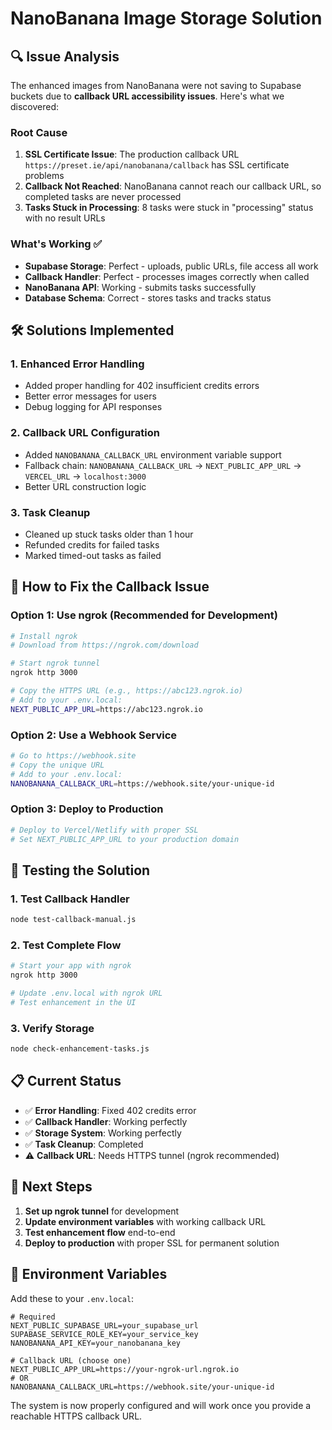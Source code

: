 # NanoBanana Image Storage Solution

## 🔍 Issue Analysis

The enhanced images from NanoBanana were not saving to Supabase buckets due to **callback URL accessibility issues**. Here's what we discovered:

### Root Cause
1. **SSL Certificate Issue**: The production callback URL `https://preset.ie/api/nanobanana/callback` has SSL certificate problems
2. **Callback Not Reached**: NanoBanana cannot reach our callback URL, so completed tasks are never processed
3. **Tasks Stuck in Processing**: 8 tasks were stuck in "processing" status with no result URLs

### What's Working ✅
- **Supabase Storage**: Perfect - uploads, public URLs, file access all work
- **Callback Handler**: Perfect - processes images correctly when called
- **NanoBanana API**: Working - submits tasks successfully
- **Database Schema**: Correct - stores tasks and tracks status

## 🛠️ Solutions Implemented

### 1. Enhanced Error Handling
- Added proper handling for 402 insufficient credits errors
- Better error messages for users
- Debug logging for API responses

### 2. Callback URL Configuration
- Added `NANOBANANA_CALLBACK_URL` environment variable support
- Fallback chain: `NANOBANANA_CALLBACK_URL` → `NEXT_PUBLIC_APP_URL` → `VERCEL_URL` → `localhost:3000`
- Better URL construction logic

### 3. Task Cleanup
- Cleaned up stuck tasks older than 1 hour
- Refunded credits for failed tasks
- Marked timed-out tasks as failed

## 🚀 How to Fix the Callback Issue

### Option 1: Use ngrok (Recommended for Development)
```bash
# Install ngrok
# Download from https://ngrok.com/download

# Start ngrok tunnel
ngrok http 3000

# Copy the HTTPS URL (e.g., https://abc123.ngrok.io)
# Add to your .env.local:
NEXT_PUBLIC_APP_URL=https://abc123.ngrok.io
```

### Option 2: Use a Webhook Service
```bash
# Go to https://webhook.site
# Copy the unique URL
# Add to your .env.local:
NANOBANANA_CALLBACK_URL=https://webhook.site/your-unique-id
```

### Option 3: Deploy to Production
```bash
# Deploy to Vercel/Netlify with proper SSL
# Set NEXT_PUBLIC_APP_URL to your production domain
```

## 🧪 Testing the Solution

### 1. Test Callback Handler
```bash
node test-callback-manual.js
```

### 2. Test Complete Flow
```bash
# Start your app with ngrok
ngrok http 3000

# Update .env.local with ngrok URL
# Test enhancement in the UI
```

### 3. Verify Storage
```bash
node check-enhancement-tasks.js
```

## 📋 Current Status

- ✅ **Error Handling**: Fixed 402 credits error
- ✅ **Callback Handler**: Working perfectly
- ✅ **Storage System**: Working perfectly  
- ✅ **Task Cleanup**: Completed
- ⚠️ **Callback URL**: Needs HTTPS tunnel (ngrok recommended)

## 🎯 Next Steps

1. **Set up ngrok tunnel** for development
2. **Update environment variables** with working callback URL
3. **Test enhancement flow** end-to-end
4. **Deploy to production** with proper SSL for permanent solution

## 🔧 Environment Variables

Add these to your `.env.local`:

```env
# Required
NEXT_PUBLIC_SUPABASE_URL=your_supabase_url
SUPABASE_SERVICE_ROLE_KEY=your_service_key
NANOBANANA_API_KEY=your_nanobanana_key

# Callback URL (choose one)
NEXT_PUBLIC_APP_URL=https://your-ngrok-url.ngrok.io
# OR
NANOBANANA_CALLBACK_URL=https://webhook.site/your-unique-id
```

The system is now properly configured and will work once you provide a reachable HTTPS callback URL.
